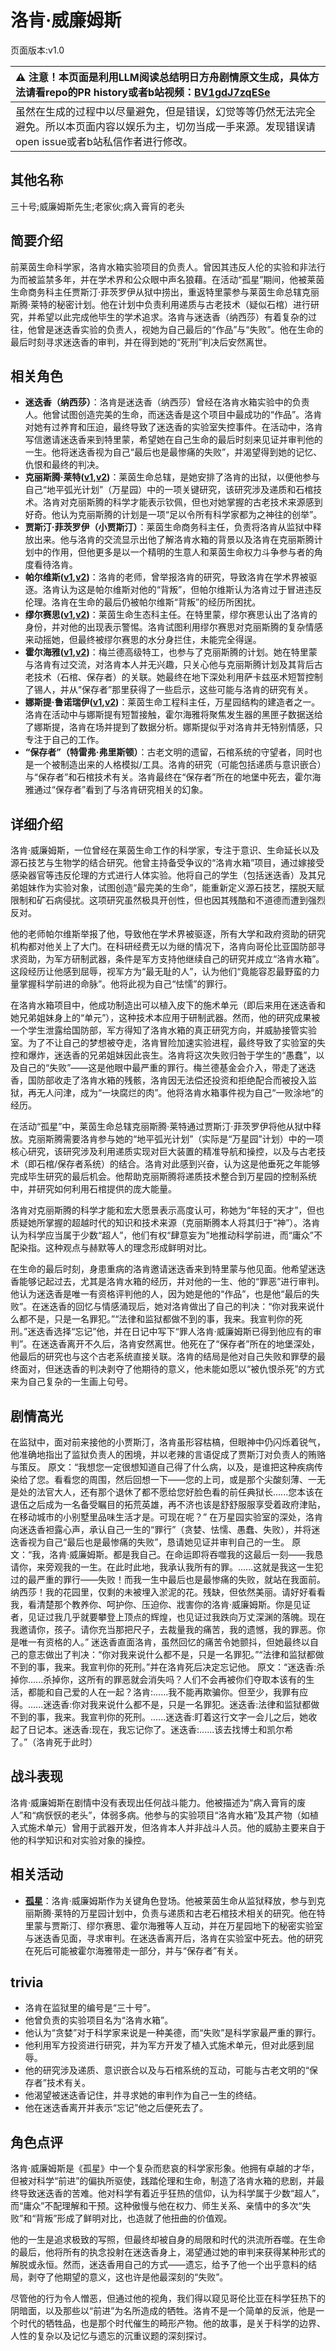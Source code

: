 # 洛肯·威廉姆斯
页面版本:v1.0
 

| :warning: 注意！本页面是利用LLM阅读总结明日方舟剧情原文生成，具体方法请看repo的PR history或者b站视频：[BV1gdJ7zqESe](https://www.bilibili.com/video/BV1gdJ7zqESe/)         |
|:----------------------------|
| 虽然在生成的过程中以尽量避免，但是错误，幻觉等等仍然无法完全避免。所以本页面内容以娱乐为主，切勿当成一手来源。发现错误请open issue或者b站私信作者进行修改。|



## 其他名称
三十号;威廉姆斯先生;老家伙;病入膏肓的老头
## 简要介绍
前莱茵生命科学家，洛肯水箱实验项目的负责人。曾因其违反人伦的实验和非法行为而被监禁多年，并在学术界和公众眼中声名狼藉。在活动“孤星”期间，他被莱茵生命商务科主任贾斯汀·菲茨罗伊从狱中捞出，重返特里蒙参与莱茵生命总辖克丽斯腾·莱特的秘密计划。他在计划中负责利用递质与古老技术（疑似石棺）进行研究，并希望以此完成他毕生的学术追求。洛肯与迷迭香（纳西莎）有着复杂的过往，他曾是迷迭香实验的负责人，视她为自己最后的“作品”与“失败”。他在生命的最后时刻寻求迷迭香的审判，并在得到她的“死刑”判决后安然离世。
## 相关角色
-   **迷迭香（纳西莎）**：洛肯是迷迭香（纳西莎）曾经在洛肯水箱实验中的负责人。他曾试图创造完美的生命，而迷迭香是这个项目中最成功的“作品”。洛肯对她有过养育和压迫，最终导致了迷迭香的实验室失控事件。在活动中，洛肯写信邀请迷迭香来到特里蒙，希望她在自己生命的最后时刻来见证并审判他的一生。他将迷迭香视为自己“最后也是最惨痛的失败”，并渴望得到她的记忆、仇恨和最终的判决。
-   **克丽斯腾·莱特([v1](extended_char_336509.md),[v2](../char_v3/extended_char_336509.md))**：莱茵生命总辖，是她安排了洛肯的出狱，以便他参与自己“地平弧光计划”（万星园）中的一项关键研究，该研究涉及递质和石棺技术。洛肯对克丽斯腾的科学才能表示钦佩，但也对她掌握的古老技术来源感到好奇。他认为克丽斯腾的计划是一项“足以令所有科学家都为之神往的创举”。
-   **贾斯汀·菲茨罗伊（小贾斯汀）**：莱茵生命商务科主任，负责将洛肯从监狱中释放出来。他与洛肯的交流显示出他了解洛肯水箱的背景以及洛肯在克丽斯腾计划中的作用，但他更多是以一个精明的生意人和莱茵生命权力斗争参与者的角度看待洛肯。
-   **帕尔维斯([v1](extended_char_pa_er_wei_si.md),[v2](../char_v3/extended_char_pa_er_wei_si.md))**：洛肯的老师，曾举报洛肯的研究，导致洛肯在学术界被驱逐。洛肯认为这是帕尔维斯对他的“背叛”，但帕尔维斯认为洛肯过于冒进违反伦理。洛肯在生命的最后仍被帕尔维斯“背叛”的经历所困扰。
-   **缪尔赛思([v1](char_249_mlyss.md),[v2](../char_v3/char_249_mlyss.md))**：莱茵生命生态科主任。在特里蒙，缪尔赛思认出了洛肯的身份，并对他的出现表示警惕。洛肯试图利用缪尔赛思对克丽斯腾的复杂情感来动摇她，但最终被缪尔赛思的水分身拦住，未能完全得逞。
-   **霍尔海雅([v1](char_4027_heyak.md),[v2](../char_v3/char_4027_heyak.md))**：梅兰德高级特工，也参与了克丽斯腾的计划。她在特里蒙与洛肯有过交流，对洛肯本人并无兴趣，只关心他与克丽斯腾计划及其背后古老技术（石棺、保存者）的关联。她最终在地下深处利用萨卡兹巫术短暂控制了锡人，并从“保存者”那里获得了一些启示，这些可能与洛肯的研究有关。
-   **娜斯提·鲁诺瑞伊([v1](extended_char_94d934.md),[v2](../char_v3/extended_char_94d934.md))**：莱茵生命工程科主任，万星园结构的建造者之一。洛肯在活动中与娜斯提有短暂接触，霍尔海雅将聚焦发生器的黑匣子数据送给了娜斯提，洛肯在场并提到了数据分析。娜斯提似乎对洛肯并无特别情感，只专注于自己的工作。
-   **“保存者”（特雷弗·弗里斯顿）**：古老文明的遗留，石棺系统的守望者，同时也是一个被制造出来的人格模拟/工具。洛肯的研究（可能包括递质与意识嵌合）与“保存者”和石棺技术有关。洛肯最终在“保存者”所在的地堡中死去，霍尔海雅通过“保存者”看到了与洛肯研究相关的幻象。
## 详细介绍
洛肯·威廉姆斯，一位曾经在莱茵生命工作的科学家，专注于意识、生命延长以及源石技艺与生物学的结合研究。他曾主持备受争议的“洛肯水箱”项目，通过嫁接受感染器官等违反伦理的方式进行人体实验。他将自己的学生（包括迷迭香）及其兄弟姐妹作为实验对象，试图创造“最完美的生命”，能重新定义源石技艺，摆脱天赋限制和矿石病侵扰。这项研究虽然极具开创性，但也因其残酷和不道德而遭到强烈反对。

他的老师帕尔维斯举报了他，导致他在学术界被驱逐，所有大学和政府资助的研究机构都对他关上了大门。在科研经费无以为继的情况下，洛肯向哥伦比亚国防部寻求资助，为军方研制武器，条件是军方支持他继续自己的研究并成立“洛肯水箱”。这段经历让他感到屈辱，视军方为“最无耻的人”，认为他们“竟能容忍最野蛮的力量掌握科学前进的命脉”。他将此视为自己“怯懦”的罪行。

在洛肯水箱项目中，他成功制造出可以植入皮下的施术单元（即后来用在迷迭香和她兄弟姐妹身上的“单元”），这种技术本应用于研制武器。然而，他的研究成果被一个学生泄露给国防部，军方得知了洛肯水箱的真正研究方向，并威胁接管实验室。为了不让自己的梦想被夺走，洛肯冒险加速实验进程，最终导致了实验室的失控和爆炸，迷迭香的兄弟姐妹因此丧生。洛肯将这次失败归咎于学生的“愚蠢”，以及自己的“失败”——这是他眼中最严重的罪行。梅兰德基金会介入，带走了迷迭香，国防部收走了洛肯水箱的残骸，洛肯因无法偿还投资和拒绝配合而被投入监狱，再无人问津，成为“一块腐烂的肉”。他将洛肯水箱事件视为自己“一败涂地”的经历。

在活动“孤星”中，莱茵生命总辖克丽斯腾·莱特通过贾斯汀·菲茨罗伊将他从狱中释放。克丽斯腾需要洛肯参与她的“地平弧光计划”（实际是“万星园”计划）中的一项核心研究，该研究涉及利用递质实现对巨大装置的精准导航和操控，以及与古老技术（即石棺/保存者系统）的结合。洛肯对此感到兴奋，认为这是他垂死之年能够完成毕生研究的最后机会。他帮助克丽斯腾将递质技术整合到万星园的控制系统中，并研究如何利用石棺提供的庞大能量。

洛肯对克丽斯腾的科学才能和宏大愿景表示高度认可，称她为“年轻的天才”，但也质疑她所掌握的超越时代的知识和技术来源（克丽斯腾本人将其归于“神”）。洛肯认为科学应当属于少数“超人”，他们有权“肆意妄为”地推动科学前进，而“庸众”不配染指。这种观点与赫默等人的理念形成鲜明对比。

在生命的最后时刻，身患重病的洛肯邀请迷迭香来到特里蒙与他见面。他希望迷迭香能够记起过去，尤其是洛肯水箱的经历，并对他的一生、他的“罪恶”进行审判。他认为迷迭香是唯一有资格评判他的人，因为她是他的“作品”，也是他“最后的失败”。在迷迭香的回忆与情感涌现后，她对洛肯做出了自己的判决：“你对我来说什么都不是，只是一名罪犯。”“法律和监狱都做不到的事，我来。我宣判你的死刑。”迷迭香选择“忘记”他，并在日记中写下“罪人洛肯·威廉姆斯已得到他应有的审判”。在迷迭香离开不久后，洛肯安然离世。他死在了“保存者”所在的地堡深处，他最后的研究也与这个古老系统直接关联。洛肯的结局是他对自己失败和罪孽的最终面对，但迷迭香的判决剥夺了他期待的意义，他未能如愿以“被仇恨杀死”的方式来为自己复杂的一生画上句号。
## 剧情高光
在监狱中，面对前来接他的小贾斯汀，洛肯虽形容枯槁，但眼神中仍闪烁着锐气，他准确地指出了监狱负责人的困境，并以老辣的言语促成了贾斯汀对负责人的贿赂与策反。
原文：“我想您一定很想知道自己得了什么病，以及，是谁把这种疾病传染给了您。看看您的周围，然后回想一下——您的上司，或是那个尖酸刻薄、一无是处的法官大人，还有那个退休了都不愿给您好脸色看的前任典狱长......您本该在退伍之后成为一名备受瞩目的拓荒英雄，再不济也该是舒舒服服享受着政府津贴，在移动城市的小别墅里品味生活才是。可现在呢？”
在万星园实验室的深处，洛肯向迷迭香袒露心声，承认自己一生的“罪行”（贪婪、怯懦、愚蠢、失败），并将迷迭香视为自己“最后也是最惨痛的失败”，恳请她见证并审判自己的一生。
原文：“我，洛肯·威廉姆斯。都是我自己。在命运即将吞噬我的这最后一刻——我恳请你，来旁观我的一生。在此时此地，我承认我所有的罪。......这就是我这一生犯过的最严重的罪行——失败！而我一生中最后也是最惨痛的失败，就站在我面前。纳西莎！我的花园里，仅剩的未被埋入淤泥的花。残缺，但依然美丽。请好好看看我，看清楚那个教养你、呵护你、压迫你、戕害你的洛肯·威廉姆斯。你是见证者，见证过我几乎就要攀登上顶点的辉煌，也见证过我跌向万丈深渊的落魄。现在我邀请你，孩子。请你充当那把尺子，去裁量我的痛苦，我的遗憾，我的罪恶。你是唯一有资格的人。”
迷迭香直面洛肯，虽然回忆的痛苦令她颤抖，但她最终以自己的意志做出了判决：“你对我来说什么都不是，只是一名罪犯。”“法律和监狱都做不到的事，我来。我宣判你的死刑。”并在洛肯死后决定忘记他。
原文：“迷迭香:杀掉你......杀掉你，这所有的罪恶就会消失吗？人们不会再被你们夺取本该有的生活，都能和自己爱的人在一起？洛肯:......我不能再欺骗你。但至少，我罪有应得。......迷迭香:你对我来说什么都不是，只是一名罪犯。迷迭香:法律和监狱都做不到的事，我来。我宣判你的死刑。......迷迭香:盯着这行文字一会儿之后，她收起了日记本。迷迭香:现在，我忘记你了。迷迭香:......该去找博士和凯尔希了。”（洛肯死于此时）
## 战斗表现
洛肯·威廉姆斯在剧情中没有表现出任何战斗能力。他被描述为“病入膏肓的废人”和“病恹恹的老头”，体弱多病。他参与的实验项目“洛肯水箱”及其产物（如植入式施术单元）曾用于武器开发，但洛肯本人并非战斗人员。他的威胁主要来自于他的科学知识和对实验对象的操控。
## 相关活动
-   **[孤星](../stories/act25side.md)**：洛肯·威廉姆斯作为关键角色登场。他被莱茵生命从监狱释放，参与到克丽斯腾·莱特的万星园计划中，负责与递质和古老石棺技术相关的研究。他在特里蒙与贾斯汀、缪尔赛思、霍尔海雅等人互动，并在万星园地下的秘密实验室与迷迭香见面，寻求审判。在迷迭香离开后，洛肯在实验室中死去。他的研究在死后可能被霍尔海雅带走一部分，并与“保存者”有关。
## trivia
*   洛肯在监狱里的编号是“三十号”。
*   他曾负责的实验项目名为“洛肯水箱”。
*   他认为“贪婪”对于科学家来说是一种美德，而“失败”是科学家最严重的罪行。
*   他利用军方投资进行研究，并为军方开发了植入式施术单元，但对此感到屈辱。
*   他的研究涉及递质、意识嵌合以及与石棺系统的互动，可能与古老文明的“保存者”技术有关。
*   他渴望被迷迭香记住，并寻求她的审判作为自己一生的终结。
*   他在迷迭香离开并表示“忘记”他之后便死去了。
## 角色点评
洛肯·威廉姆斯是《孤星》中一个复杂而悲哀的科学家形象。他拥有卓越的才华，但被对科学“前进”的偏执所驱使，践踏伦理和生命，制造了洛肯水箱的悲剧，并最终导致迷迭香的苦难。他对科学有着近乎狂热的信仰，认为科学属于少数“超人”，而“庸众”不配理解和干预。这种傲慢与他在权力、师生关系、亲情中的多次“失败”和“背叛”形成了鲜明对比，也造就了他扭曲的价值观。

他的一生是追求极致的写照，但最终却被自身的局限和时代的洪流所吞噬。在生命的最后，他将所有的执念投射在迷迭香身上，渴望通过她的审判来获得某种形式的解脱或永恒。然而，迷迭香用自己的方式——遗忘，给予了他一个出乎意料的结局，剥夺了他期望的意义，这也许是他最深刻的“失败”。

尽管他的行为令人憎恶，但通过他的视角，我们得以窥见哥伦比亚在科学狂热下的阴暗面，以及那些以“前进”为名所造成的牺牲。洛肯不是一个简单的反派，他是一个时代的牺牲品，也是那个时代催生的畸形产物。他的故事，是关于科学的边界、人性的复杂以及记忆与遗忘的沉重议题的深刻探讨。